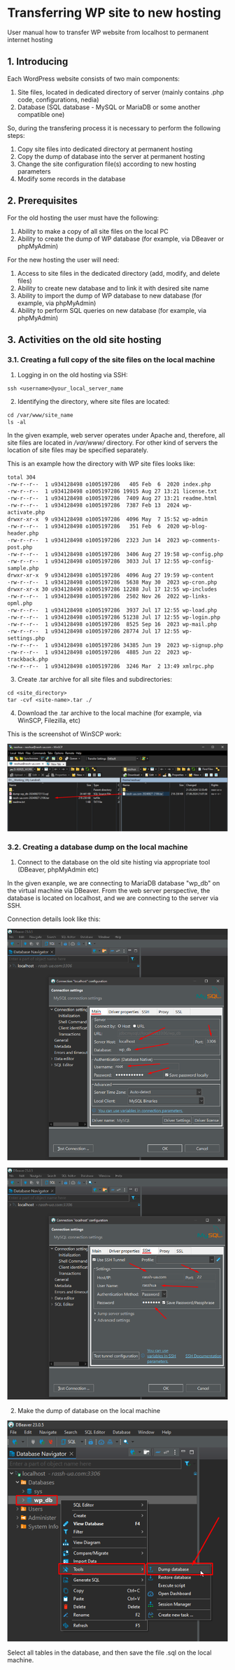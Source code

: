 # Transferring WP site to new hosting
User manual how to transfer WP website from localhost to permanent internet hosting

## 1. Introducing

Each WordPress website consists of two main components:

1. Site files, located in dedicated directory of server (mainly contains .php code, configurations, nedia)
2. Database (SQL database - MySQL or MariaDB or some another compatible one)

So, during the transfering process it is necessary to perform the following steps:

1. Copy site files into dedicated directory at permanent hosting
2. Copy the dump of database into the server at permanent hosting
3. Change the site configuration file(s) according to new hosting parameters
4. Modify some records in the database

## 2. Prerequisites

For the old hosting the user must have the following:

1. Ability to make a copy of all site files on the local PC
2. Ability to create the dump of WP database (for example, via DBeaver or phpMyAdmin)

For the new hosting the user will need:

1. Access to site files in the dedicated directory (add, modify, and delete files)
2. Ability to create new database and to link it with desired site name
3. Ability to import the dump of WP database to new database (for example, via phpMyAdmin)
4. Ability to perform SQL queries on new database (for example, via phpMyAdmin)

## 3. Activities on the old site hosting

### 3.1. Creating a full copy of the site files on the local machine

1. Logging in on the old hosting via SSH:
```console
ssh <username>@your_local_server_name
```
2. Identifying the directory, where site files are located:
```console
cd /var/www/site_name
ls -al
```
In the given example, web server operates under Apache and, therefore, all site files are located in _/var/www/_ directory. For other kind of servers the location of site files may be specified separately.

This is an example how the directory with WP site files looks like:
```console
total 304
-rw-r--r--  1 u934128498 o1005197286   405 Feb  6  2020 index.php
-rw-r--r--  1 u934128498 o1005197286 19915 Aug 27 13:21 license.txt
-rw-r--r--  1 u934128498 o1005197286  7409 Aug 27 13:21 readme.html
-rw-r--r--  1 u934128498 o1005197286  7387 Feb 13  2024 wp-activate.php
drwxr-xr-x  9 u934128498 o1005197286  4096 May  7 15:52 wp-admin
-rw-r--r--  1 u934128498 o1005197286   351 Feb  6  2020 wp-blog-header.php
-rw-r--r--  1 u934128498 o1005197286  2323 Jun 14  2023 wp-comments-post.php
-rw-r--r--  1 u934128498 o1005197286  3406 Aug 27 19:58 wp-config.php
-rw-r--r--  1 u934128498 o1005197286  3033 Jul 17 12:55 wp-config-sample.php
drwxr-xr-x  9 u934128498 o1005197286  4096 Aug 27 19:59 wp-content
-rw-r--r--  1 u934128498 o1005197286  5638 May 30  2023 wp-cron.php
drwxr-xr-x 30 u934128498 o1005197286 12288 Jul 17 12:55 wp-includes
-rw-r--r--  1 u934128498 o1005197286  2502 Nov 26  2022 wp-links-opml.php
-rw-r--r--  1 u934128498 o1005197286  3937 Jul 17 12:55 wp-load.php
-rw-r--r--  1 u934128498 o1005197286 51238 Jul 17 12:55 wp-login.php
-rw-r--r--  1 u934128498 o1005197286  8525 Sep 16  2023 wp-mail.php
-rw-r--r--  1 u934128498 o1005197286 28774 Jul 17 12:55 wp-settings.php
-rw-r--r--  1 u934128498 o1005197286 34385 Jun 19  2023 wp-signup.php
-rw-r--r--  1 u934128498 o1005197286  4885 Jun 22  2023 wp-trackback.php
-rw-r--r--  1 u934128498 o1005197286  3246 Mar  2 13:49 xmlrpc.php
```

3. Create .tar archive for all site files and subdirectories:
```console
cd <site_directory>
tar -cvf <site-name>.tar ./
```

4. Download the .tar archive to the local machine (for example, via WinSCP, Filezilla, etc)

This is the screenshot of WinSCP work:

![WinSCP](https://github.com/Rasshua/Transferring-WP-site-to-new-hosting/blob/main/assets/winscp-tar-downloading.png)

### 3.2. Creating a database dump on the local machine

1.  Connect to the database on the old site histing via appropriate tool (DBeaver, phpMyAdmin etc)

In the given exanple, we are connecting to MariaDB database "wp_db" on the virtual machine via DBeaver. From the web server perspective, the database is located on localhost, and we are connecting to the server via SSH.

Connection details look like this:

![DBeaver-main](https://github.com/Rasshua/Transferring-WP-site-to-new-hosting/blob/main/assets/dbeaver-main.png)

![DBeaver-SSH](https://github.com/Rasshua/Transferring-WP-site-to-new-hosting/blob/main/assets/dbeaver-ssh.png)

2. Make the dump of database on the local machine

![DBeaver-dump](https://github.com/Rasshua/Transferring-WP-site-to-new-hosting/blob/main/assets/dbeaver-dump.png)

Select all tables in the database, and then save the file .sql on the local machine.




